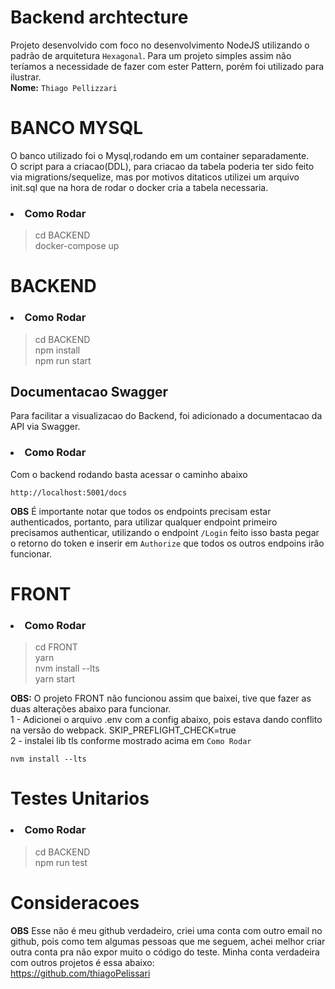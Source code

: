 # Backend archtecture
Projeto desenvolvido com foco no desenvolvimento NodeJS utilizando o padrão de arquitetura `Hexagonal`.
Para um projeto simples assim não teríamos a necessidade de fazer com ester Pattern, porém foi utilizado para ilustrar.
<br>
<b>Nome:</b> `Thiago Pellizzari`

# BANCO MYSQL
O banco utilizado foi o Mysql,rodando em um container separadamente.
<br>
 O script para a criacao(DDL), para criacao da tabela poderia ter sido feito via migrations/sequelize, mas por motivos ditaticos utilizei um arquivo init.sql que na hora de rodar o docker cria a tabela necessaria.

 ### <li>Como Rodar</li>
> cd BACKEND
> <br>
> docker-compose up


# BACKEND

### <li>Como Rodar</li>
> cd BACKEND<br>
> npm install<br>
> npm run start

## Documentacao Swagger
Para facilitar a visualizacao do Backend, foi adicionado a documentacao da API via Swagger.
### <li>Como Rodar</li>
Com o backend rodando basta acessar o caminho abaixo <br>
```
http://localhost:5001/docs
```
<b>OBS</b> É importante notar que todos os endpoints precisam estar authenticados, portanto, para utilizar qualquer endpoint primeiro precisamos authenticar, utilizando o endpoint `/Login` feito isso basta pegar o retorno do token e inserir em `Authorize` que todos os outros endpoins irão funcionar.


# FRONT
### <li>Como Rodar</li>

> cd FRONT<br>
> yarn<br>
> nvm install --lts<br>
> yarn start


<b>OBS:</b> O projeto FRONT não funcionou assim que baixei, tive que fazer as duas alterações abaixo para funcionar. 
<br>
1 - Adicionei o arquivo .env com a config abaixo, pois estava dando conflito na versão do webpack.
SKIP_PREFLIGHT_CHECK=true
<br>
2 - instalei lib tls conforme mostrado acima em `Como Rodar`
```
nvm install --lts
```


# Testes Unitarios
### <li>Como Rodar</li>
> cd BACKEND<br>
> npm run test

# Consideracoes

<b>OBS</b>
Esse não é meu github verdadeiro, criei uma conta com outro email no github, pois como tem algumas pessoas que me 
seguem, achei melhor criar outra conta pra não expor muito o código do teste.
Minha conta verdadeira com outros projetos é essa abaixo:<br>
https://github.com/thiagoPelissari